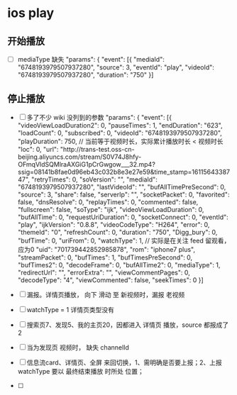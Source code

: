 # ios play


## 开始播放
- [ ] mediaType 缺失
"params": {
		"event": [{
			"mediaId": "6748193979507937280",
			"source": 3,
			"eventId": "play",
			"videoId": "6748193979507937280",
			"duration": "750"
		}]
		
## 停止播放
- [ ] 多了不少 wiki 没列到的参数
"params": {
		"event": [{
			"videoViewLoadDuration2": 0,
			"pauseTimes": 1,
			"endDuration": "623",
			"loadCount": 0,
			"subscribed": 0,
			"videoId": "6748193979507937280",
			"playDuration": 750,  // 当前等于视频时长，实际累计播放时长 < 视频时长
			"loc": 0,
			"url": "http:\/\/trans-test.oss-cn-beijing.aliyuncs.com\/stream\/S0V74J8hfy-OFmqVldSQMlraAXGiG1pCrGwgow___32.mp4?ssig=08141b8fae0d96eb43c032b8e3e27e59&time_stamp=1611564338747",
			"retryTimes": 0,
			"soVersion": "",
			"mediaId": "6748193979507937280",
			"lastVideoId": "",
			"bufAllTimePreSecond": 0,
			"source": 3,
			"share": false,
			"serverIp": "",
			"socketPacket": 0,
			"favorited": false,
			"dnsResolve": 0,
			"replayTimes": 0,
			"commented": false,
			"fullscreen": false,
			"soType": "ijk",
			"videoViewLoadDuration": 0,
			"bufAllTime": 0,
			"requestUriDuration": 0,
			"socketConnect": 0,
			"eventId": "play",
			"ijkVersion": "0.8.8",
			"videoCodeType": "H264",
			"error": 0,
			"themeId": "0",
			"refreshCount": 0,
			"duration": "750",
			"Digg_bury": 0,
			"bufTime": 0,
			"uriFrom": 0,
			"watchType": 1, // 实际是在关注 feed 留观看，应为0
			"uid": "701739442852985878",
			"rom": "iphone7 plus",
			"streamPacket": 0,
			"bufTimes": 1,
			"bufTimesPreSecond": 0,
			"bufTimes2": 0,
			"decodeFrame": 0,
			"bufAllTime2": 0,
			"mediaType": 1,
			"redirectUrl": "",
			"errorExtra": "",
			"viewCommentPages": 0,
			"decodeType": "4",
			"viewCommented": false,
			"seekTimes": 0
		}]
		
		
		
- [ ] 漏报。详情页播放， 向下 滑动 至 新视频时，漏报 老视频
- [ ] watchType = 1 详情页类型没有
- [ ]  搜索页7、发现5、我的主页20，因都进入 详情页 播放，source 都报成了2
- [ ] 当为发现页 视频时， 缺失 channelId  
- [ ] 信息流card、详情页、全屏 来回切换，1、需明确是否要上报；2、上报watchType 要以 最终结束播放 时所处 位置；
- [ ] 